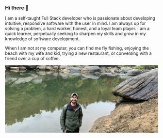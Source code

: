 ### Hi there 👋

I am a self-taught Full Stack developer who is passionate about developing intuitive, responsive software with the user in mind. I am always up for solving a problem, a hard worker, honest, and a loyal team player. I am a quick learner, perpetually seeking to sharpen my skills and grow in my knowledge of software development.

When I am not at my computer, you can find me fly fishing, enjoying the beach with my wife and kid, trying a new restaurant, or conversing with a friend over a cup of coffee.


![Banner Image of Me](me.jpeg)

<!--
**Joshua-Lucas/Joshua-Lucas** is a ✨ _special_ ✨ repository because its `README.md` (this file) appears on your GitHub profile.

Here are some ideas to get you started:

- 🔭 I’m currently working on ...
- 🌱 I’m currently learning ...
- 👯 I’m looking to collaborate on ...
- 🤔 I’m looking for help with ...
- 💬 Ask me about ...
- 📫 How to reach me: ...
- 😄 Pronouns: ...
- ⚡ Fun fact: ...
-->
